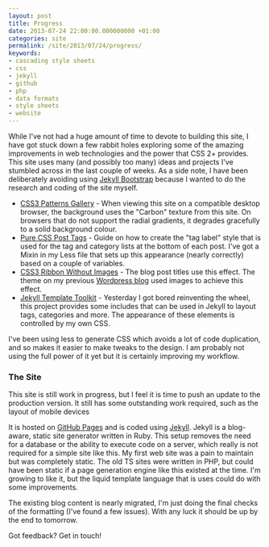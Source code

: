 ```yaml
---
layout: post
title: Progress
date: 2013-07-24 22:00:00.000000000 +01:00
categories: site
permalink: /site/2013/07/24/progress/
keywords:
- cascading style sheets
- css
- jekyll
- github
- php
- data formats
- style sheets
- website
---
```

While I've not had a huge amount of time to devote to building this site, I have got stuck down a few rabbit holes exploring some of the amazing improvements in web technologies and the power that CSS 2+ provides. This site uses many (and possibly too many) ideas and projects I've stumbled across in the last couple of weeks. As a side note, I have been deliberately avoiding using [Jekyll Bootstrap](http://jekyllbootstrap.com/) because I wanted to do the research and coding of the site myself. 

<!--more-->

- [CSS3 Patterns Gallery](http://lea.verou.me/css3patterns/) - When viewing this site on a compatible desktop browser, the background uses the "Carbon" texture from this site. On browsers that do not support the radial gradients, it degrades gracefully to a solid background colour.
- [Pure CSS Post Tags](http://cssglobe.com/pure-css3-post-tags/) - Guide on how to create the "tag label" style that is used for the tag and category lists at the bottom of each post. I've got a Mixin in my Less file that sets up this appearance (nearly correctly) based on a couple of variables.
- [CSS3 Ribbon Without Images](http://www.sitepoint.com/pure-css3-ribbons/) - The blog post titles use this effect. The theme on my previous [Wordpress blog](http://devwithimagination.wordpress.com) used images to achieve this effect.
- [Jekyll Template Toolkit](http://www.github.com/NetzwergX/jekyll-template-toolkit) - Yesterday I got bored reinventing the wheel, this project provides some includes that can be used in Jekyll to layout tags, categories and more. The appearance of these elements is controlled by my own CSS.

I've been using less to generate CSS which avoids a lot of code duplication, and so makes it easier to make tweaks to the design. I am probably not using the full power of it yet but it is certainly improving my workflow. 

### The Site ###
This site is still work in progress, but I feel it is time to push an update to the production version. It still has some outstanding work required, such as the layout of mobile devices

It is hosted on [GitHub Pages](http://pages.github.com) and is coded using [Jekyll](http://jekyllrb.com). Jekyll is a blog-aware, static site generator written in Ruby. This setup removes the need for a database or the ability to execute code on a server, which really is not required for a simple site like this. My first web site was a pain to maintain but was completely static. The old TS sites were written in PHP, but could have been static if a page generation engine like this existed at the time. I'm growing to like it, but the liquid template language that is uses could do with some improvements.

The existing blog content is nearly migrated, I'm just doing the final checks of the formatting (I've found a few issues). With any luck it should be up by the end to tomorrow. 

Got feedback? Get in touch!
